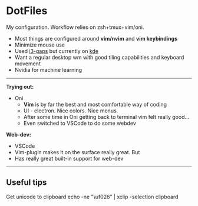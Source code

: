 # DotFiles

My configuration. 
Workflow relies on zsh+tmux+vim/oni.

* Most things are configured around <strong>vim/nvim</strong> and <strong>vim keybindings</strong> 
* Minimize mouse use	
* Used [i3-gaps](https://github.com/Airblader/i3) but currently on [kde](https://www.kde.org/)
* Want a regular desktop wm with good tiling capabilities and keyboard
  movement
* Nvidia for machine learning

---------------

**Trying out:** 
* Oni
  * <strong>Vim</strong> is by far the best and most comfortable way of coding
  * UI - electron. Nice colors. Nice menus.
  * After some time in Oni getting back to terminal vim felt really good...
  * Even switched to VSCode to do some webdev

<strong>Web-dev:</strong>
* VSCode
* Vim-plugin makes it on the surface really great. But 
* Has really great built-in support for web-dev


--------------
## Useful tips
Get unicode to clipboard
	echo -ne "\uf026" | xclip -selection clipboard
